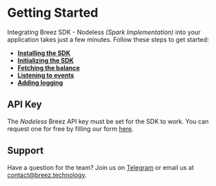 # Getting Started

Integrating Breez SDK - Nodeless *(Spark Implementation)* into your application takes just a few minutes. Follow these steps to get started:
- **[Installing the SDK](/guide/install.md)**
- **[Initializing the SDK](/guide/initializing.md)**
- **[Fetching the balance](/guide/get_info.md)**
- **[Listening to events](/guide/events.md)**
- **[Adding logging](/guide/logging.md)**

## API Key

The _Nodeless_ Breez API key must be set for the SDK to work. You can request one for free by filling our form <a target="_blank" href="{{api_key_form_uri}}">here</a>.

## Support

Have a question for the team? Join us on [Telegram](https://t.me/breezsdk) or email us at [contact@breez.technology](mailto:contact@breez.technology).
